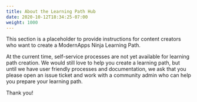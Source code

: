 ```yaml
---
title: About the Learning Path Hub
date: 2020-10-12T18:34:25-07:00
weight: 1000
---
```

This section is a placeholder to provide instructions for content creators who want to create a ModernApps Ninja Learning Path. 

At the current time, self-service processes are not yet available for learning path creation. We would still love to help you create a learning path, but until we have user friendly processes and documentation, we ask that you please open an issue ticket and work with a community admin who can help you prepare your learning path. 

Thank you!